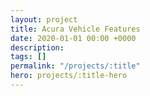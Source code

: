 ```yaml
---
layout: project
title: Acura Vehicle Features
date: 2020-01-01 00:00 +0000
description:
tags: []
permalink: "/projects/:title"
hero: projects/:title-hero
---
```

